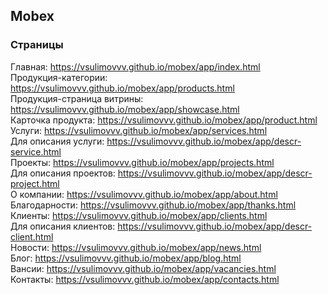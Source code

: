 ## Mobex
### Страницы
Главная: https://vsulimovvv.github.io/mobex/app/index.html  
Продукция-категории: https://vsulimovvv.github.io/mobex/app/products.html  
Продукция-страница витрины: https://vsulimovvv.github.io/mobex/app/showcase.html  
Карточка продукта: https://vsulimovvv.github.io/mobex/app/product.html  
Услуги: https://vsulimovvv.github.io/mobex/app/services.html  
Для описания услуги: https://vsulimovvv.github.io/mobex/app/descr-service.html  
Проекты: https://vsulimovvv.github.io/mobex/app/projects.html  
Для описания проектов: https://vsulimovvv.github.io/mobex/app/descr-project.html  
О компании: https://vsulimovvv.github.io/mobex/app/about.html  
Благодарности: https://vsulimovvv.github.io/mobex/app/thanks.html  
Клиенты: https://vsulimovvv.github.io/mobex/app/clients.html  
Для описания клиентов: https://vsulimovvv.github.io/mobex/app/descr-client.html  
Новости: https://vsulimovvv.github.io/mobex/app/news.html  
Блог: https://vsulimovvv.github.io/mobex/app/blog.html  
Вансии: https://vsulimovvv.github.io/mobex/app/vacancies.html  
Контакты: https://vsulimovvv.github.io/mobex/app/contacts.html  